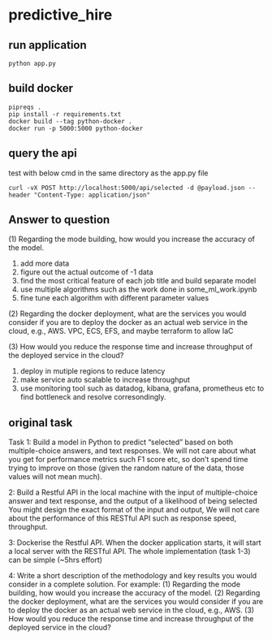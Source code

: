 # predictive_hire
## run application
```
python app.py
```
## build docker
```
pipreqs .
pip install -r requirements.txt
docker build --tag python-docker .
docker run -p 5000:5000 python-docker
```
## query the api
test with below cmd in the same directory as the app.py file
```
curl -vX POST http://localhost:5000/api/selected -d @payload.json --header "Content-Type: application/json"
```

## Answer to question
(1) Regarding the mode building, how would you increase the accuracy of the model. 
1. add more data
2. figure out the actual outcome of -1 data
3. find the most critical feature of each job title and build separate model
4. use multiple algorithms such as the work done in some_ml_work.ipynb
5. fine tune each algorithm with different parameter values

(2) Regarding the docker deployment, what are the services you would consider if you are to deploy the docker as an actual web service in the cloud, e.g., AWS. 
VPC, ECS, EFS, and maybe terraform to allow IaC

(3) How would you reduce the response time and increase throughput of the deployed service in the cloud?
1. deploy in mutiple regions to reduce latency
2. make service auto scalable to increase throughput
3. use monitoring tool such as datadog, kibana, grafana, prometheus etc to find bottleneck and resolve corresondingly.

## original task

Task
1: Build a model in Python to predict “selected” based on both multiple-choice answers, and text responses.
We will not care about what you get for performance metrics such F1 score etc, so don’t spend time trying to improve on those (given the random nature of the data, those values will not mean much).  

2: Build a Restful API in the local machine with the input of multiple-choice answer and text response, and the output of a likelihood of being selected
You might design the exact format of the input and output,
We will not care about the performance of this RESTful API such as response speed, throughput.

3: Dockerise the Restful API. When the docker application starts, it will start a local server with the RESTful API.
The whole implementation (task 1-3) can be simple (~5hrs effort)

4: Write a short description of the methodology and key results you would consider in a complete solution. For example: 
(1) Regarding the mode building, how would you increase the accuracy of the model. 
(2) Regarding the docker deployment, what are the services you would consider if you are to deploy the docker as an actual web service in the cloud, e.g., AWS. 
(3) How would you reduce the response time and increase throughput of the deployed service in the cloud?
